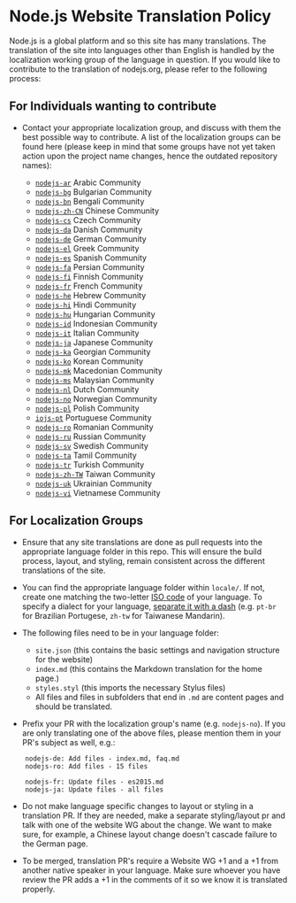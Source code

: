 # Node.js Website Translation Policy

Node.js is a global platform and so this site has many translations. The translation of the site into
languages other than English is handled by the localization working group of the language in question. If you
would like to contribute to the translation of nodejs.org, please refer to the following process:


## For Individuals wanting to contribute

* Contact your appropriate localization group, and discuss with them the best possible way to contribute. A list of the localization groups can be found here (please keep in mind that some groups have not yet taken action upon the project name changes, hence the outdated repository names):

    * [`nodejs-ar`](https://github.com/nodejs/nodejs-ar) Arabic Community
    * [`nodejs-bg`](https://github.com/nodejs/nodejs-bg) Bulgarian Community
    * [`nodejs-bn`](https://github.com/nodejs/nodejs-bn) Bengali Community
    * [`nodejs-zh-CN`](https://github.com/nodejs/nodejs-zh-CN) Chinese Community
    * [`nodejs-cs`](https://github.com/nodejs/nodejs-cs) Czech Community
    * [`nodejs-da`](https://github.com/nodejs/nodejs-da) Danish Community
    * [`nodejs-de`](https://github.com/nodejs/nodejs-de) German Community
    * [`nodejs-el`](https://github.com/nodejs/nodejs-el) Greek Community
    * [`nodejs-es`](https://github.com/nodejs/nodejs-es) Spanish Community
    * [`nodejs-fa`](https://github.com/nodejs/nodejs-fa) Persian Community
    * [`nodejs-fi`](https://github.com/nodejs/nodejs-fi) Finnish Community
    * [`nodejs-fr`](https://github.com/nodejs/nodejs-fr) French Community
    * [`nodejs-he`](https://github.com/nodejs/nodejs-he) Hebrew Community
    * [`nodejs-hi`](https://github.com/nodejs/nodejs-hi) Hindi Community
    * [`nodejs-hu`](https://github.com/nodejs/nodejs-hu) Hungarian Community
    * [`nodejs-id`](https://github.com/nodejs/nodejs-id) Indonesian Community
    * [`nodejs-it`](https://github.com/nodejs/nodejs-it) Italian Community
    * [`nodejs-ja`](https://github.com/nodejs/nodejs-ja) Japanese Community
    * [`nodejs-ka`](https://github.com/nodejs/nodejs-ka) Georgian Community
    * [`nodejs-ko`](https://github.com/nodejs/nodejs-ko) Korean Community
    * [`nodejs-mk`](https://github.com/nodejs/nodejs-mk) Macedonian Community
    * [`nodejs-ms`](https://github.com/nodejs/nodejs-ms) Malaysian Community
    * [`nodejs-nl`](https://github.com/nodejs/nodejs-nl) Dutch Community
    * [`nodejs-no`](https://github.com/nodejs/nodejs-no) Norwegian Community
    * [`nodejs-pl`](https://github.com/nodejs/nodejs-pl) Polish Community
    * [`iojs-pt`](https://github.com/nodejs/iojs-pt) Portuguese Community
    * [`nodejs-ro`](https://github.com/nodejs/nodejs-ro) Romanian Community
    * [`nodejs-ru`](https://github.com/nodejs/nodejs-ru) Russian Community
    * [`nodejs-sv`](https://github.com/nodejs/nodejs-sv) Swedish Community
    * [`nodejs-ta`](https://github.com/nodejs/nodejs-ta) Tamil Community
    * [`nodejs-tr`](https://github.com/nodejs/nodejs-tr) Turkish Community
    * [`nodejs-zh-TW`](https://github.com/nodejs/nodejs-zh-TW) Taiwan Community
    * [`nodejs-uk`](https://github.com/nodejs/nodejs-uk) Ukrainian Community
    * [`nodejs-vi`](https://github.com/nodejs/nodejs-vi) Vietnamese Community


## For Localization Groups

* Ensure that any site translations are done as pull requests into the appropriate language folder in this repo. This will ensure the build process, layout, and styling, remain consistent across the different translations of the site.

* You can find the appropriate language folder within `locale/`. If not, create one matching the two-letter [ISO code](https://en.wikipedia.org/wiki/List_of_ISO_639-1_codes) of your language. To specify a dialect for your language, [separate it with a dash](https://en.wikipedia.org/wiki/IETF_language_tag) (e.g. `pt-br` for Brazilian Portugese, `zh-tw` for Taiwanese Mandarin).

* The following files need to be in your language folder:

    * `site.json` (this contains the basic settings and navigation structure for the website)
    * `index.md` (this contains the Markdown translation for the home page.)
    * `styles.styl` (this imports the necessary Stylus files)
    * All files and files in subfolders that end in `.md` are content pages and should be translated.

* Prefix your PR with the localization group's name (e.g. `nodejs-no`). If you are only translating one of the above files, please mention them in your PR's subject as well, e.g.:

```
    nodejs-de: Add files - index.md, faq.md
    nodejs-ro: Add files - 15 files

    nodejs-fr: Update files - es2015.md
    nodejs-ja: Update files - all files
```

* Do not make language specific changes to layout or styling in a translation PR. If they are needed, make a separate styling/layout pr and talk with one of the website WG about the change. We want to make sure, for example, a Chinese layout change doesn't cascade failure to the German page.

* To be merged, translation PR's require a Website WG +1 and a +1 from another native speaker in your language. Make sure whoever you have review the PR adds a +1 in the comments of it so we know it is translated properly.
